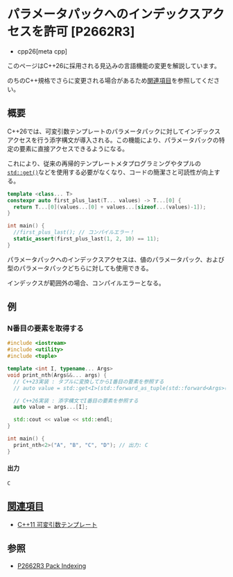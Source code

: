 # パラメータパックへのインデックスアクセスを許可 [P2662R3]
* cpp26[meta cpp]

<!-- start lang caution -->

このページはC++26に採用される見込みの言語機能の変更を解説しています。

のちのC++規格でさらに変更される場合があるため[関連項目](#relative-page)を参照してください。

<!-- last lang caution -->

## 概要
C++26では、可変引数テンプレートのパラメータパックに対してインデックスアクセスを行う添字構文が導入される。この機能により、パラメータパックの特定の要素に直接アクセスできるようになる。

これにより、従来の再帰的テンプレートメタプログラミングやタプルの[`std::get()`](/reference/tuple/tuple/get.md)などを使用する必要がなくなり、コードの簡潔さと可読性が向上する。

```cpp
template <class... T>
constexpr auto first_plus_last(T... values) -> T...[0] {
  return T...[0](values...[0] + values...[sizeof...(values)-1]);
}

int main() {
  //first_plus_last(); // コンパイルエラー！
  static_assert(first_plus_last(1, 2, 10) == 11);
}
```

パラメータパックへのインデックスアクセスは、値のパラメータパック、および型のパラメータパックどちらに対しても使用できる。

インデックスが範囲外の場合、コンパイルエラーとなる。


## 例
### N番目の要素を取得する
```cpp example
#include <iostream>
#include <utility>
#include <tuple>

template <int I, typename... Args>
void print_nth(Args&&... args) {
  // C++23実装 : タプルに変換してからI番目の要素を参照する
  // auto value = std::get<I>(std::forward_as_tuple(std::forward<Args>(args)...));

  // C++26実装 : 添字構文でI番目の要素を参照する
  auto value = args...[I];

  std::cout << value << std::endl;
}

int main() {
  print_nth<2>("A", "B", "C", "D"); // 出力: C
}
```

#### 出力
```
C
```

## <a id="relative-page" href="#relative-page">関連項目</a>
- [C++11 可変引数テンプレート](/lang/cpp11/variadic_templates.md)


## 参照
- [P2662R3 Pack Indexing](https://open-std.org/jtc1/sc22/wg21/docs/papers/2023/p2662r3.pdf)

